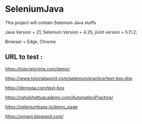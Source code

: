 # SeleniumJava
This project will contain Selenium Java stuffs

Java Version = 21;
Selenium Version = 4.25;
jUnit version = 5.11.2;


Browser = Edge, Chrome

URL to test :
-----------------
https://tutorialsninja.com/demo/

https://www.tutorialspoint.com/selenium/practice/text-box.php

https://demoqa.com/text-box

https://rahulshettyacademy.com/AutomationPractice/

https://seleniumbase.io/demo_page

https://omayo.blogspot.com/
